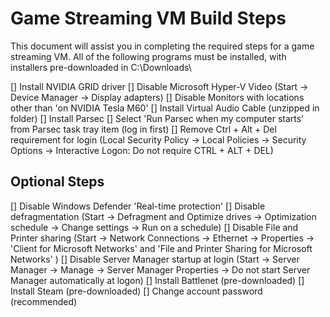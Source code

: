 # Game Streaming VM Build Steps

This document will assist you in completing the required steps for a game streaming VM.
All of the following programs must be installed, with installers pre-downloaded in C:\Downloads\

[] Install NVIDIA GRID driver
[] Disable Microsoft Hyper-V Video (Start -> Device Manager -> Display adapters)
[] Disable Monitors with locations other than 'on NVIDIA Tesla M60'
[] Install Virtual Audio Cable (unzipped in folder)
[] Install Parsec
[] Select 'Run Parsec when my computer starts' from Parsec task tray item (log in first)
[] Remove Ctrl + Alt + Del requirement for login (Local Security Policy -> Local Policies -> Security Options -> Interactive Logon: Do not require CTRL + ALT + DEL)

## Optional Steps

[] Disable Windows Defender 'Real-time protection'
[] Disable defragmentation (Start -> Defragment and Optimize drives -> Optimization schedule -> Change settings -> Run on a schedule)
[] Disable File and Printer sharing (Start -> Network Connections -> Ethernet -> Properties -> 'Client for Microsoft Networks' and 'File and Printer Sharing for Microsoft Networks' )
[] Disable Server Manager startup at login (Start -> Server Manager -> Manage -> Server Manager Properties -> Do not start Server Manager automatically at logon)
[] Install Battlenet (pre-downloaded)
[] Install Steam (pre-downloaded)
[] Change account password (recommended)
